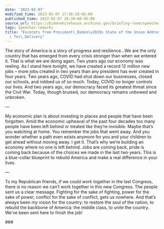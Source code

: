 ```yaml
---
date: '2023-02-07'
modified_time: 2023-02-07 17:36:18-05:00
published_time: 2023-02-07 18:30:00-05:00
source_url: https://bidenwhitehouse.archives.gov/briefing-room/speeches-remarks/2023/02/07/excerpts-from-president-bidens-state-of-the-union-address-as-prepared-for-delivery-2/
tags: speeches-remarks
title: "Excerpts from President\_Biden\u2019s State of the Union Address as Prepared\
  \ for\_Delivery"
---
```

 
The story of America is a story of progress and resilience…We are the
only country that has emerged from every crisis stronger than when we
entered it. That is what we are doing again. Two years ago our economy
was reeling. As I stand here tonight, we have created a record 12
million new jobs – more jobs created in two years than any president has
ever created in four years. Two years ago, COVID had shut down our
businesses, closed our schools, and robbed us of so much. Today, COVID
no longer controls our lives. And two years ago, our democracy faced its
greatest threat since the Civil War. Today, though bruised, our
democracy remains unbowed and unbroken.

—

My economic plan is about investing in places and people that have been
forgotten. Amid the economic upheaval of the past four decades too many
people have been left behind or treated like they’re invisible. Maybe
that’s you watching at home. You remember the jobs that went away. And
you wonder whether a path even exists anymore for you and your children
to get ahead without moving away. I get it. That’s why we’re building an
economy where no one is left behind. Jobs are coming back, pride is
coming back because of the choices we made in the last two years. This
is a blue-collar blueprint to rebuild America and make a real difference
in your lives.

—

To my Republican friends, if we could work together in the last
Congress, there is no reason we can’t work together in this new
Congress. The people sent us a clear message. Fighting for the sake of
fighting, power for the sake of power, conflict for the sake of
conflict, gets us nowhere. And that’s always been my vision for the
country: to restore the soul of the nation, to rebuild the backbone of
America: the middle class, to unite the country. We’ve been sent here to
finish the job!

\###
